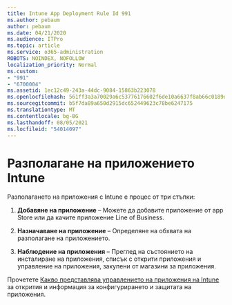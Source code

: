 ```yaml
---
title: Intune App Deployment Rule Id 991
ms.author: pebaum
author: pebaum
ms.date: 04/21/2020
ms.audience: ITPro
ms.topic: article
ms.service: o365-administration
ROBOTS: NOINDEX, NOFOLLOW
localization_priority: Normal
ms.custom:
- "991"
- "6700004"
ms.assetid: 1ec12c49-243a-44dc-9084-15863b223078
ms.openlocfilehash: 561ff3a3a70029a6c53776176602f6de10a6637f8ab66c0189d7584220316e87
ms.sourcegitcommit: b5f7da89a650d2915dc652449623c78be6247175
ms.translationtype: MT
ms.contentlocale: bg-BG
ms.lasthandoff: 08/05/2021
ms.locfileid: "54014097"
---
```

# <a name="intune-app-deployment"></a>Разполагане на приложението Intune

Разполагането на приложения с Intune е процес от три стъпки:
  
1. **Добавяне на приложение** – Можете да добавите приложение от app Store или да качите приложение Line of Business.

2. **Назначаване на приложение** – Определяне на обхвата на разполагане на приложението.

3. **Наблюдение на приложения** – Преглед на състоянието на инсталиране на приложения, списък с открити приложения и управление на приложения, закупени от магазини за приложения.

Прочетете [Какво представлява управлението на приложения на Intune](https://docs.microsoft.com/intune/app-management) за открития и информация за конфигурирането и защитата на приложения.
  